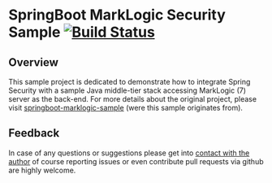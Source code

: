 # SpringBoot MarkLogic Security Sample [![Build Status](https://travis-ci.org/nikos/springboot-marklogic-security-sample.svg?branch=master)](http://travis-ci.org/nikos/springboot-marklogic-sample)

## Overview

This sample project is dedicated to demonstrate how to integrate
Spring Security with a sample Java middle-tier stack accessing 
MarkLogic (7) server as the back-end. For more details about the
original project, please visit [springboot-marklogic-sample](https://github.com/nikos/springboot-marklogic-sample)
(were this sample originates from).

## Feedback

In case of any questions or suggestions please get into 
[contact with the author](mailto:niko[at]nava[dot]de)
of course reporting issues or even contribute pull requests
via github are highly welcome.
